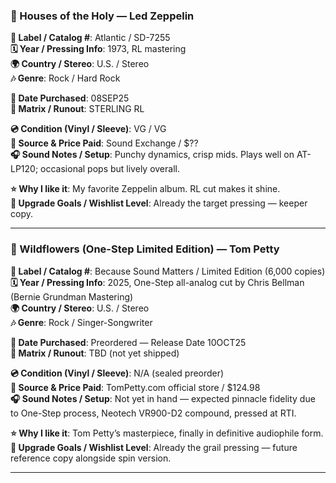 ### 🎵 Houses of the Holy — Led Zeppelin

**📀 Label / Catalog #**: Atlantic / SD-7255  
**🗓️ Year / Pressing Info**: 1973, RL mastering  
**🌍 Country / Stereo**: U.S. / Stereo  
**🎶 Genre**: Rock / Hard Rock  

**📅 Date Purchased**: 08SEP25  
**🔎 Matrix / Runout**: STERLING RL  

**💿 Condition (Vinyl / Sleeve)**: VG / VG  
**📍 Source & Price Paid**: Sound Exchange / $??  
**🎧 Sound Notes / Setup**: Punchy dynamics, crisp mids. Plays well on AT-LP120; occasional pops but lively overall.  

**⭐ Why I like it**: My favorite Zeppelin album. RL cut makes it shine.  
**🚀 Upgrade Goals / Wishlist Level**: Already the target pressing — keeper copy.  

---

### 🎵 Wildflowers (One-Step Limited Edition) — Tom Petty

**📀 Label / Catalog #**: Because Sound Matters / Limited Edition (6,000 copies)  
**🗓️ Year / Pressing Info**: 2025, One-Step all-analog cut by Chris Bellman (Bernie Grundman Mastering)  
**🌍 Country / Stereo**: U.S. / Stereo  
**🎶 Genre**: Rock / Singer-Songwriter  

**📅 Date Purchased**: Preordered — Release Date 10OCT25  
**🔎 Matrix / Runout**: TBD (not yet shipped)  

**💿 Condition (Vinyl / Sleeve)**: N/A (sealed preorder)  
**📍 Source & Price Paid**: TomPetty.com official store / $124.98  
**🎧 Sound Notes / Setup**: Not yet in hand — expected pinnacle fidelity due to One-Step process, Neotech VR900-D2 compound, pressed at RTI.  

**⭐ Why I like it**: Tom Petty’s masterpiece, finally in definitive audiophile form.  
**🚀 Upgrade Goals / Wishlist Level**: Already the grail pressing — future reference copy alongside spin version.  

---
